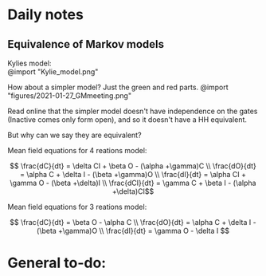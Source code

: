 # Daily notes
## Equivalence of Markov models 
Kylies model:  
@import "Kylie_model.png"

How about a simpler model? Just the green and red parts. 
@import "figures/2021-01-27_GMmeeting.png"

Read online that the simpler model doesn't have independence on the gates (Inactive comes only form open), and so it doesn't have a HH equivalent. 

But why can we say they are equivalent?

Mean field equations for 4 reations model:

$$ \frac{dC}{dt} = \delta CI + \beta O - (\alpha +\gamma)C \\
 \frac{dO}{dt} = \alpha C + \delta I - (\beta +\gamma)O \\
 \frac{dI}{dt} = \alpha CI + \gamma O - (\beta +\delta)I \\
 \frac{dCI}{dt} = \gamma C + \beta I - (\alpha +\delta)CI$$


Mean field equations for 3 reations model:

$$ \frac{dC}{dt} = \beta O - \alpha C \\
 \frac{dO}{dt} = \alpha C + \delta I - (\beta +\gamma)O \\
 \frac{dI}{dt} = \gamma O - \delta I $$

# General to-do:

